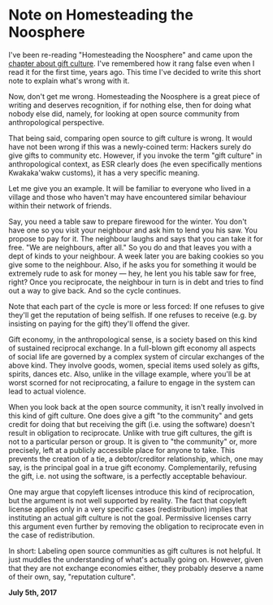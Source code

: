 # Note on Homesteading the Noosphere



I've been re-reading "Homesteading the Noosphere" and came upon the [chapter about gift culture](http://www.catb.org/esr/writings/homesteading/homesteading/ar01s06.html). I've remembered how it rang false even when I read it for the first time, years ago. This time I've decided to write this short note to explain what's wrong with it.

Now, don't get me wrong. Homesteading the Noosphere is a great piece of writing and deserves recognition, if for nothing else, then for doing what nobody else did, namely, for looking at open source community from anthropological perspective.

That being said, comparing open source to gift culture is wrong. It would have not been wrong if this was a newly-coined term: Hackers surely do give gifts to community etc. However, if you invoke the term "gift culture" in anthropological context, as ESR clearly does (he even specifically mentions Kwakaka'wakw customs), it has a very specific meaning.

Let me give you an example. It will be familiar to everyone who lived in a village and those who haven't may have encountered similar behaviour within their network of friends.

Say, you need a table saw to prepare firewood for the winter. You don't have one so you visit your neighbour and ask him to lend you his saw. You propose to pay for it. The neighbour laughs and says that you can take it for free. "We are neighbours, after all." So you do and that leaves you with a dept of kinds to your neighbour. A week later you are baking cookies so you give some to the neighbour. Also, if he asks you for something it would be extremely rude to ask for money — hey, he lent you his table saw for free, right? Once you reciprocate, the neighbour in turn is in debt and tries to find out a way to give back. And so the cycle continues.

Note that each part of the cycle is more or less forced: If one refuses to give they'll get the reputation of being selfish. If one refuses to receive (e.g. by insisting on paying for the gift) they'll offend the giver.

Gift economy, in the anthropological sense, is a society based on this kind of sustained reciprocal exchange. In a full-blown gift economy all aspects of social life are governed by a complex system of circular exchanges of the above kind. They involve goods, women, special items used solely as gifts, spirits, dances etc. Also, unlike in the village example, where you'll be at worst scorned for not reciprocating, a failure to engage in the system can lead to actual violence.

When you look back at the open source community, it isn't really involved in this kind of gift culture. One does give a gift "to the community" and gets credit for doing that but receiving the gift (i.e. using the software) doesn't result in obligation to reciprocate. Unlike with true gift cultures, the gift is not to a particular person or group. It is given to "the community" or, more precisely, left at a publicly accessible place for anyone to take. This prevents the creation of a tie, a debtor/creditor relationship, which, one may say, is the principal goal in a true gift economy. Complementarily, refusing the gift, i.e. not using the software, is a perfectly acceptable behaviour.

One may argue that copyleft licenses introduce this kind of reciprocation, but the argument is not well supported by reality. The fact that copyleft license applies only in a very specific cases (redistribution) implies that instituting an actual gift culture is not the goal. Permissive licenses carry this argument even further by removing the obligation to reciprocate even in the case of redistribution.

In short: Labeling open source communities as gift cultures is not helpful. It just muddles the understanding of what's actually going on. However, given that they are not exchange economies either, they probably deserve a name of their own, say, "reputation culture".

**July 5th, 2017**